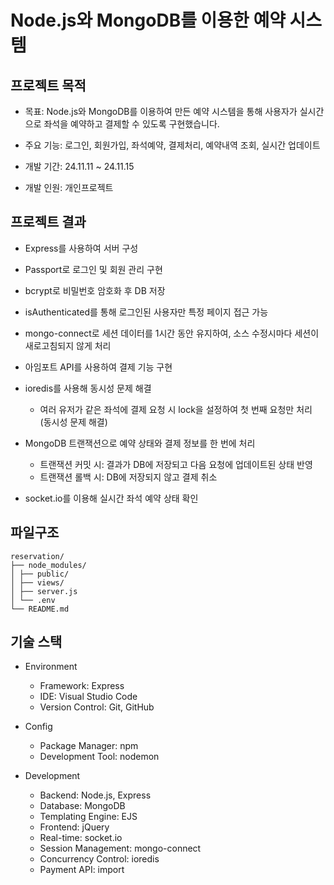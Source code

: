 # Node.js와 MongoDB를 이용한 예약 시스템

## 프로젝트 목적
 - 목표: Node.js와 MongoDB를 이용하여 만든 예약 시스템을 통해 사용자가 실시간으로 좌석을 예약하고 결제할 수 있도록 구현했습니다.
 - 주요 기능: 로그인, 회원가입, 좌석예약, 결제처리, 예약내역 조회, 실시간 업데이트
 
 - 개발 기간: 24.11.11 ~ 24.11.15
 - 개발 인원: 개인프로젝트

## 프로젝트 결과
 - Express를 사용하여 서버 구성
  
 - Passport로 로그인 및 회원 관리 구현

 - bcrypt로 비밀번호 암호화 후 DB 저장
 
 - isAuthenticated를 통해 로그인된 사용자만 특정 페이지 접근 가능
 
 - mongo-connect로 세션 데이터를 1시간 동안 유지하여, 소스 수정시마다 세션이 새로고침되지 않게 처리
 
 - 아임포트 API를 사용하여 결제 기능 구현
 
 - ioredis를 사용해 동시성 문제 해결
   - 여러 유저가 같은 좌석에 결제 요청 시 lock을 설정하여 첫 번째 요청만 처리 (동시성 문제 해결)
 
 - MongoDB 트랜잭션으로 예약 상태와 결제 정보를 한 번에 처리
   - 트랜잭션 커밋 시: 결과가 DB에 저장되고 다음 요청에 업데이트된 상태 반영
   - 트랜잭션 롤백 시: DB에 저장되지 않고 결제 취소
 
 - socket.io를 이용해 실시간 좌석 예약 상태 확인

 ## 파일구조
    reservation/
    ├── node_modules/
    │ ├── public/
    │ ├── views/
    │ ├── server.js
    │ └── .env
    └── README.md

## 기술 스택
 - Environment
   - Framework: Express
   - IDE: Visual Studio Code
   - Version Control: Git, GitHub

 - Config
   - Package Manager: npm
   - Development Tool: nodemon

 - Development
   - Backend: Node.js, Express
   - Database: MongoDB
   - Templating Engine: EJS
   - Frontend: jQuery
   - Real-time: socket.io
   - Session Management: mongo-connect
   - Concurrency Control: ioredis
   - Payment API: import
